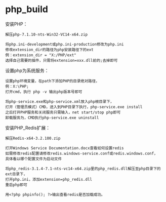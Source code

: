 # php_build

安装PHP：
    
    解压php-7.1.10-nts-Win32-VC14-x64.zip

    将php.ini-development或php.ini-production修改为php.ini
    修改extension_dir的路径为php安装路径下的ext
    例：extension_dir = "X:/PHP/ext"
    选择自己需要的插件，只需将extension=xxx.dll前的;去掉即可

设置php为系统服务：
    
    设置php环境变量，在path下添加PHP的目录绝对路径，
    例：X:\PHP;
    打开cmd，执行 php -v 输出php版本号即可

    将php-service.exe和php-service.xml放入php根目录下，
    打开（管理员模式）CMD，进入到PHP目录下执行，php-service.exe install
    之后打开PHP服务和关闭服务只需输入，net start/stop php即可
    卸载服务为，CMD执行php-service.exe uninstall

安装PHP_Redis扩展：
    
    解压Redis-x64-3.2.100.zip

    打开Windows Service Documentation.docx查看如何设置redis
    如需修改redis配置请修改redis.windows-service.conf或redis.windows.conf，
    具体看以哪个配置文件为启动文件

    将php_redis-3.1.4-7.1-nts-vc14-x64.zip里的php_redis.dll解压至php目录下的ext目录下，
    打开php.ini，添加extension=php_redis.dll
    重启php即可

    用<?php phpinfo(); ?>输出查看redis是否加载成功。
